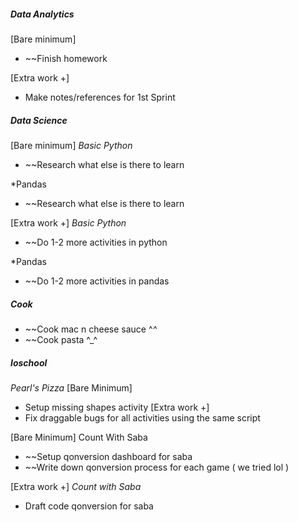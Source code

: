 ##### **Data Analytics**
[Bare minimum]
* ~~Finish homework

[Extra work +]
* Make notes/references for 1st Sprint

##### **Data Science**
[Bare minimum]
*Basic Python*
* ~~Research what else is there to learn

*Pandas
* ~~Research what else is there to learn

[Extra work +]
*Basic Python*
* ~~Do 1-2 more activities in python

*Pandas
* ~~Do 1-2 more activities in pandas

##### Cook
* ~~Cook mac n cheese sauce ^_^_
* ~~Cook pasta ^_^

##### **Ioschool**
*Pearl's Pizza*
[Bare Minimum]
* Setup missing shapes activity
[Extra work +]
* Fix draggable bugs for all activities using the same script


[Bare Minimum]
Count With Saba
* ~~Setup qonversion dashboard for saba
* ~~Write down qonversion process for each game ( we tried lol )

[Extra work +]
*Count with Saba*
* Draft code qonversion for saba